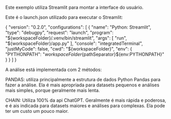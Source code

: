 Este exemplo utiliza Streamlit para montar a interface do usuário.

Este é o launch.json utilizado para executar o Streamlit:

{
    "version": "0.2.0",
    "configurations": [
        {
            "name": "Python: Streamlit",
            "type": "debugpy",
            "request": "launch",
            "program": "${workspaceFolder}/.venv/bin/streamlit",
            "args": [
                "run",
                "${workspaceFolder}/app.py"
            ],
            "console": "integratedTerminal",
            "justMyCode": false,
            "cwd": "${workspaceFolder}",
            "env": {
                "PYTHONPATH": "${workspaceFolder}${pathSeparator}${env:PYTHONPATH}"
            }
        }
    ]
}

A análise está implementada com 2 métodos:

PANDAS: utiliza principalmente a estrutura de dados Python Pandas para fazer a análise. Ela é mais apropriada para datasets pequenos e análises mais simples, porque geralmente mais lenta.

CHAIN: Utiliza 100% da api ChatGPT. Geralmente é mais rápida e poderosa, e é ais indicada para datasets maiores e análises para complexas. Ela pode ter um custo um pouco maior.


